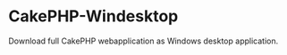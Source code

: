 CakePHP-Windesktop
==================

Download full CakePHP webapplication as Windows desktop application.
